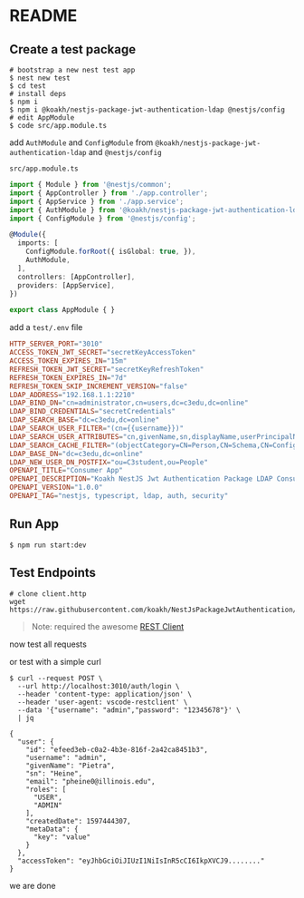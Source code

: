 # README

## Create a test package

```shell
# bootstrap a new nest test app
$ nest new test
$ cd test
# install deps
$ npm i
$ npm i @koakh/nestjs-package-jwt-authentication-ldap @nestjs/config
# edit AppModule
$ code src/app.module.ts
```

add `AuthModule` and `ConfigModule` from `@koakh/nestjs-package-jwt-authentication-ldap` and `@nestjs/config`

`src/app.module.ts`

```typescript
import { Module } from '@nestjs/common';
import { AppController } from './app.controller';
import { AppService } from './app.service';
import { AuthModule } from '@koakh/nestjs-package-jwt-authentication-ldap';
import { ConfigModule } from '@nestjs/config';

@Module({
  imports: [
    ConfigModule.forRoot({ isGlobal: true, }),
    AuthModule,
  ],
  controllers: [AppController],
  providers: [AppService],
})

export class AppModule { }
```

add a `test/.env` file

```conf
HTTP_SERVER_PORT="3010"
ACCESS_TOKEN_JWT_SECRET="secretKeyAccessToken"
ACCESS_TOKEN_EXPIRES_IN="15m"
REFRESH_TOKEN_JWT_SECRET="secretKeyRefreshToken"
REFRESH_TOKEN_EXPIRES_IN="7d"
REFRESH_TOKEN_SKIP_INCREMENT_VERSION="false"
LDAP_ADDRESS="192.168.1.1:2210"
LDAP_BIND_DN="cn=administrator,cn=users,dc=c3edu,dc=online"
LDAP_BIND_CREDENTIALS="secretCredentials"
LDAP_SEARCH_BASE="dc=c3edu,dc=online"
LDAP_SEARCH_USER_FILTER="(cn={{username}})"
LDAP_SEARCH_USER_ATTRIBUTES="cn,givenName,sn,displayName,userPrincipalName,memberOf,userAccountControl,objectCategory,distinguishedName,mail,lastLogonTimestamp,gender,c3UserRole,dateOfBirth,studentID,telephoneNumber,extraPermission"
LDAP_SEARCH_CACHE_FILTER="(objectCategory=CN=Person,CN=Schema,CN=Configuration,DC=c3edu,DC=online)"
LDAP_BASE_DN="dc=c3edu,dc=online"
LDAP_NEW_USER_DN_POSTFIX="ou=C3student,ou=People"
OPENAPI_TITLE="Consumer App"
OPENAPI_DESCRIPTION="Koakh NestJS Jwt Authentication Package LDAP Consumer App"
OPENAPI_VERSION="1.0.0"
OPENAPI_TAG="nestjs, typescript, ldap, auth, security"
```

## Run App

```shell
$ npm run start:dev
```

## Test Endpoints

```shell
# clone client.http
wget https://raw.githubusercontent.com/koakh/NestJsPackageJwtAuthentication/main/client.http
```

> Note: required the awesome [REST Client](https://marketplace.visualstudio.com/items?itemName=humao.rest-client)

now test all requests

or test with a simple curl

```shell
$ curl --request POST \
  --url http://localhost:3010/auth/login \
  --header 'content-type: application/json' \
  --header 'user-agent: vscode-restclient' \
  --data '{"username": "admin","password": "12345678"}' \
  | jq

{
  "user": {
    "id": "efeed3eb-c0a2-4b3e-816f-2a42ca8451b3",
    "username": "admin",
    "givenName": "Pietra",
    "sn": "Heine",
    "email": "pheine0@illinois.edu",
    "roles": [
      "USER",
      "ADMIN"
    ],
    "createdDate": 1597444307,
    "metaData": {
      "key": "value"
    }
  },
  "accessToken": "eyJhbGciOiJIUzI1NiIsInR5cCI6IkpXVCJ9........"
}
```

we are done